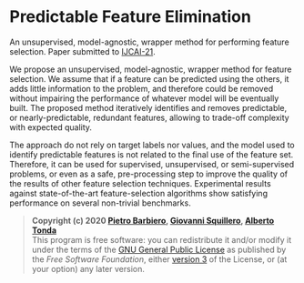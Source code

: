 # Predictable Feature Elimination

An unsupervised, model-agnostic, wrapper method for performing feature selection. Paper submitted to [IJCAI-21](https://ijcai-21.org/).

We propose an unsupervised, model-agnostic, wrapper method for feature selection. We assume that if a feature can be predicted using the others, it adds little information to the problem, and therefore could be removed without impairing the performance of whatever model will be eventually built. The proposed method iteratively identifies and removes predictable, or nearly-predictable, redundant features, allowing to trade-off complexity with expected quality. 

The approach do not rely on target labels nor values, and the model used to identify predictable features is not related to the final use of the feature set. Therefore, it can be used for supervised, unsupervised, or semi-supervised problems, or even as a safe, pre-processing step to improve the quality of the results of other feature selection techniques. Experimental results against state-of-the-art feature-selection algorithms show satisfying performance on several non-trivial benchmarks.

> **Copyright (c) 2020 [Pietro Barbiero](https://github.com/pietrobarbiero), [Giovanni Squillero](https://github.com/squillero), [Alberto Tonda](https://github.com/albertotonda)**  
> This program is free software: you can redistribute it and/or modify it under the terms of the [GNU General Public License](http://www.gnu.org/licenses/) as published by the *Free Software Foundation*, either [version 3](https://opensource.org/licenses/GPL-3.0) of the License, or (at your option) any later version.
